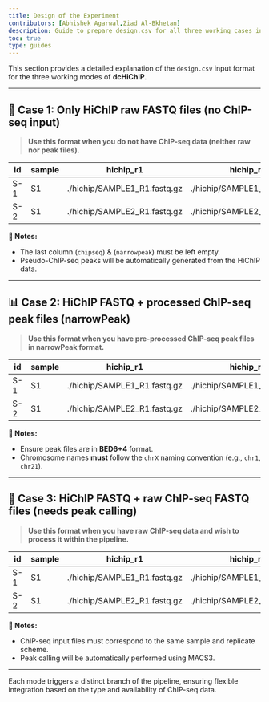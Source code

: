 ```yaml
---
title: Design of the Experiment
contributors: [Abhishek Agarwal,Ziad Al-Bkhetan]
description: Guide to prepare design.csv for all three working cases in dcHiChIP.
toc: true
type: guides
---
```


This section provides a detailed explanation of the `design.csv` input format for the three working modes of **dcHiChIP**.

---

## 🧪 Case 1: Only HiChIP raw FASTQ files (no ChIP-seq input)

> **Use this format when you do not have ChIP-seq data (neither raw nor peak files).**

|id  | sample | hichip_r1                    | hichip_r2                    | chipseq_r1 | chipseq_r2 | narrowpeak |
|----|--------|------------------------------|------------------------------|------------|------------|------------|
|S-1 | S1     | ./hichip/SAMPLE1_R1.fastq.gz | ./hichip/SAMPLE1_R2.fastq.gz |            |            |            |
|S-2 | S1     | ./hichip/SAMPLE2_R1.fastq.gz | ./hichip/SAMPLE2_R2.fastq.gz |            |            |            |


**📝 Notes:**
- The last column (`chipseq`) & (`narrowpeak`) must be left empty.
- Pseudo-ChIP-seq peaks will be automatically generated from the HiChIP data.

---

## 📊 Case 2: HiChIP FASTQ + processed ChIP-seq peak files (narrowPeak)

> **Use this format when you have pre-processed ChIP-seq peak files in narrowPeak format.**

|id  | sample | hichip_r1                    | hichip_r2                    | chipseq_r1 | chipseq_r2 | narrowpeak                |
|----|--------|------------------------------|------------------------------|------------|------------|---------------------------|
|S-1 | S1     | ./hichip/SAMPLE1_R1.fastq.gz | ./hichip/SAMPLE1_R2.fastq.gz |            |            | ./chip/SAMPLE1.narrowpeak |
|S-2 | S1     | ./hichip/SAMPLE2_R1.fastq.gz | ./hichip/SAMPLE2_R2.fastq.gz |            |            | ./chip/SAMPLE2.narrowpeak |    

**📝 Notes:**
- Ensure peak files are in **BED6+4** format.
- Chromosome names **must** follow the `chrX` naming convention (e.g., `chr1`, `chr21`).

---

## 🔬 Case 3: HiChIP FASTQ + raw ChIP-seq FASTQ files (needs peak calling)

> **Use this format when you have raw ChIP-seq data and wish to process it within the pipeline.**

|id  | sample | hichip_r1                    | hichip_r2                    | chipseq_r1                    | chipseq_r2                    | narrowpeak |
|----|--------|------------------------------|------------------------------|-------------------------------|-------------------------------|------------|
|S-1 | S1     | ./hichip/SAMPLE1_R1.fastq.gz | ./hichip/SAMPLE1_R2.fastq.gz | ./chipseq/SAMPLE1_R1.fastq.gz | ./chipseq/SAMPLE1_R2.fastq.gz |            |
|S-2 | S1     | ./hichip/SAMPLE2_R1.fastq.gz | ./hichip/SAMPLE2_R2.fastq.gz | ./chipseq/SAMPLE2_R1.fastq.gz | ./chipseq/SAMPLE2_R1.fastq.gz |            |

**📝 Notes:**
- ChIP-seq input files must correspond to the same sample and replicate scheme.
- Peak calling will be automatically performed using MACS3.

---

Each mode triggers a distinct branch of the pipeline, ensuring flexible integration based on the type and availability of ChIP-seq data.

